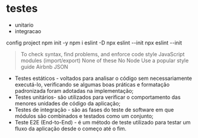 # testes
 - unitario
 - integracao






config project
npm init -y
npm i eslint -D
npx eslint --init
npx  eslint --init
> To check syntax, find problems, and enforce code style
> JavaScript modules (import/export)
> None of these
> No
> Node
> Use a popular style guide
> Airbnb
> JSON

- Testes estáticos - voltados para analisar o código sem necessariamente executá-lo, verificando se algumas boas práticas e formatação padronizada foram adotadas na implementação;
- Testes unitários- são utilizados para verificar o comportamento das menores unidades de código da aplicação;
- Testes de integração - são as fases do teste de software em que módulos são combinados e testados como um conjunto;
- Teste E2E (End-to-End) - é um método de teste utilizado para testar um fluxo da aplicação desde o começo até o fim.